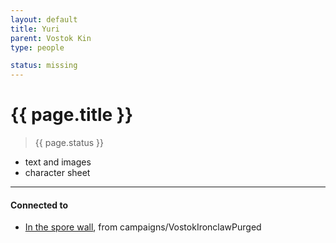 ```yaml
---
layout: default
title: Yuri
parent: Vostok Kin
type: people

status: missing
---
```


# {{ page.title }}

> {{ page.status }}


- text and images
- character sheet

---
#### Connected to

<!-- QueryToSerialize: LIST without ID "["+ title + "](https://terra-campaigns.github.io/"+ regexreplace(file.path, ".md", "") + ")" + ", from " + regexreplace(file.folder, "degenesis/", "") FROM ([[]]) OR outgoing([[]]) WHERE file.name != this.file.name SORT file.folder DESC -->
<!-- SerializedQuery: LIST without ID "["+ title + "](https://terra-campaigns.github.io/"+ regexreplace(file.path, ".md", "") + ")" + ", from " + regexreplace(file.folder, "degenesis/", "") FROM ([[]]) OR outgoing([[]]) WHERE file.name != this.file.name SORT file.folder DESC -->
- [In the spore wall](https://terra-campaigns.github.io/degenesis/campaigns/VostokIronclawPurged/chap1), from campaigns/VostokIronclawPurged
<!-- SerializedQuery END -->
